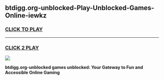 
## btdigg.org-unblocked-Play-Unblocked-Games-Online-iewkz
<h3>
<a href="https://premium76.site?title=btdigg.org-unblocked&ref=25A">CLICK TO PLAY</a></h3>
<hr>

<h3>
<a href="https://premium76.site?title=btdigg.org-unblocked&ref=25A">CLICK 2 PLAY</a>
  
</h3>

<a href="https://premium76.site?title=btdigg.org-unblocked&ref=25A"><img src="https://clearcache.store/games.png"></a>


**btdigg.org-unblocked games unblocked: Your Gateway to Fun and Accessible Online Gaming**
